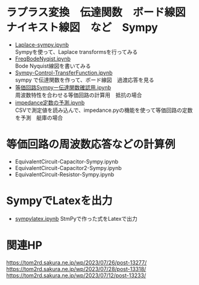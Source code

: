 # ラプラス変換　伝達関数　ボード線図　ナイキスト線図　など　Sympy
- [Laplace-sympy.ipynb](https://github.com/tom2rd/EMC-sim/blob/master/impedance.py/Laplace-impedance/Laplase-sympy.ipynb)  
   Sympyを使って、Laplace transformsを行ってみる  
- [FreqBodeNyqist.ipynb](https://github.com/tom2rd/EMC-sim/blob/master/impedance.py/Laplace-impedance/FreqBodeNyqist.ipynb)  
  Bode Nyquist線図を書いてみる  
- [Sympy-Control-TransferFunction.ipynb](https://github.com/tom2rd/EMC-sim/blob/master/impedance.py/Laplace-impedance/Sympy-Control-TransferFunction.ipynb)    
  sympy で伝達関数を作って、ボード線図　過渡応答を見る  
- [等価回路Sympyー伝達関数確認用.ipynb](https://github.com/tom2rd/EMC-sim/blob/master/impedance.py/Laplace-impedance/%E7%AD%89%E4%BE%A1%E5%9B%9E%E8%B7%AFSympy%E3%83%BC%E4%BC%9D%E9%81%94%E9%96%A2%E6%95%B0%E7%A2%BA%E8%AA%8D%E7%94%A8.ipynb)  
  周波数特性を合わせる等価回路の計算用　抵抗の場合　
- [impedance定数の予測.ipynb](https://github.com/tom2rd/EMC-sim/blob/master/impedance.py/Laplace-impedance/impedance%E5%AE%9A%E6%95%B0%E3%81%AE%E4%BA%88%E6%B8%AC.ipynb)  
  CSVで測定値を読み込んで、impedance.pyの機能を使って等価回路の定数を予測　艇庫の場合

# 等価回路の周波数応答などの計算例
- EquivalentCircuit-Capacitor-Sympy.ipynb
- EquivalentCircuit-Capacitor2-Sympy.ipynb
- EquivalentCircuit-Resistor-Sympy.ipynb

# SympyでLatexを出力
- [sympylatex.ipynb](https://github.com/tom2rd/EMC-sim/blob/master/impedance.py/Laplace-impedance/sympylatex.ipynb)
  StmPyで作った式をLatexで出力

# 関連HP  
https://tom2rd.sakura.ne.jp/wp/2023/07/26/post-13277/  
https://tom2rd.sakura.ne.jp/wp/2023/07/28/post-13318/  
https://tom2rd.sakura.ne.jp/wp/2023/07/12/post-13233/  
